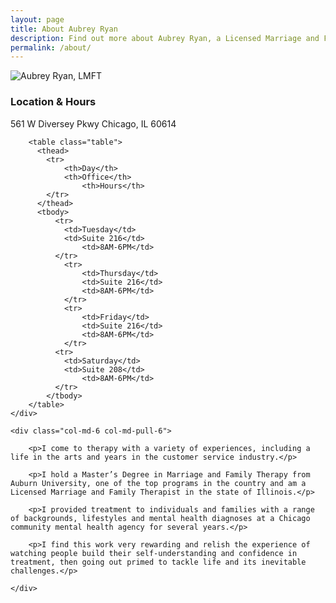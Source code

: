```yaml
---
layout: page
title: About Aubrey Ryan
description: Find out more about Aubrey Ryan, a Licensed Marriage and Family Therapist (LMFT) based in Chicago. Get insights into her background and approach to therapy.
permalink: /about/
---
```


<div class="row">
	<div class="col-md-6 col-md-push-6">
		<img src="{{site.baseurl}}/img/aubrey-ryan-lmft.jpg" alt="Aubrey Ryan, LMFT" class="img-rounded img-responsive">
		<h3>Location & Hours</h3>
		<p>561 W Diversey Pkwy Chicago, IL 60614</p>

		<table class="table">
		  <thead>
		  	<tr>
		  		<th>Day</th>
		  		<th>Office</th>
					<th>Hours</th>
		  	</tr>
		  </thead>
		  <tbody>
			  <tr>
			    <td>Tuesday</td>
			    <td>Suite 216</td>
					<td>8AM-6PM</td>
			  </tr>
				<tr>
					<td>Thursday</td>
					<td>Suite 216</td>
					<td>8AM-6PM</td>
				</tr>
				<tr>
					<td>Friday</td>
					<td>Suite 216</td>
					<td>8AM-6PM</td>
				</tr>
			  <tr>
			    <td>Saturday</td>
			    <td>Suite 208</td>
					<td>8AM-6PM</td>
			  </tr>
			</tbody>
		</table>
	</div>

	<div class="col-md-6 col-md-pull-6">

		<p>I come to therapy with a variety of experiences, including a life in the arts and years in the customer service industry.</p>

		<p>I hold a Master’s Degree in Marriage and Family Therapy from Auburn University, one of the top programs in the country and am a Licensed Marriage and Family Therapist in the state of Illinois.</p>

		<p>I provided treatment to individuals and families with a range of backgrounds, lifestyles and mental health diagnoses at a Chicago community mental health agency for several years.</p>

		<p>I find this work very rewarding and relish the experience of watching people build their self-understanding and confidence in treatment, then going out primed to tackle life and its inevitable challenges.</p>

	</div>
</div>
